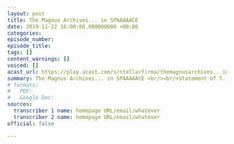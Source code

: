 ```yaml
---
layout: post
title: The Magnus Archives... in SPAAAAACE
date: 2019-11-22 16:00:00.000000000 +00:00
categories: 
episode_number: 
episode_title: 
tags: []
content_warnings: []
voiced: []
acast_url: https://play.acast.com/s/stellarfirma/themagnusarchives...inspaaaaace
summary: The Magnus Archives... in SPAAAAACE <br/><br/>Statement of T. Geistman regarding the circumstances of his assignment to, and later dismissal from, the Sales Department of Stellar Firma&nbsp;&nbsp;Ltd.
# formats:
#   PDF: 
#   Google Doc: 
sources:
  transcriber 1 name: homepage URL/email/whatever
  transcriber 2 name: homepage URL/email/whatever
official: false

---
```


